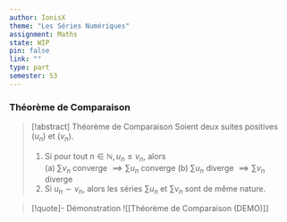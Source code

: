 ```yaml
---
author: IonisX
theme: "Les Séries Numériques"
assignment: Maths
state: WIP
pin: false
link: ""
type: part
semester: S3
---
```

### Théorème de Comparaison
>[!abstract] Théorème de Comparaison
>Soient deux suites positives $(u_n)$ et $(v_n)$.
>1. Si pour tout $n\in\mathbb{N},u_n\leqslant{v_n}$, alors  
>(a) $\sum{v_n}$ converge $\implies\sum{u_n}$  converge
>(b)  $\sum{u_n}$ diverge $\implies\sum{v_n}$ diverge
>2. Si $u_n\sim{v}_n$, alors les séries $\sum{u_n}$ et $\sum{v_n}$ sont de même nature.

>[!quote]-  Démonstration 
>![[Théorème de Comparaison (DEMO)]]